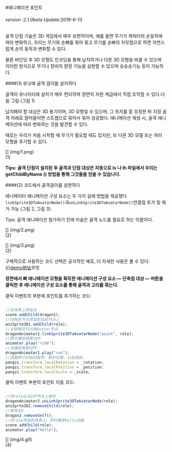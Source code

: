 #애니메이션 포인트

###### *version :2.1.0beta   Update:2019-6-13*

골격 단점 기술은 3D 게임에서 매우 보편적이며, 예를 들면 무기가 캐릭터의 손동작에 따라 변화하고, 우리는 무기와 손뼈를 묶어 묶고 무기를 손뼈의 자릿점으로 하면 자연스럽게 손의 동작과 변화할 수 있다.

물론 바인딩 후 3D 모형도 인코딩을 통해 납치하거나 다른 3D 모형을 바꿀 수 있으며 이러한 방식으로 무기나 장비의 환장 기능을 실현할 수 있으며 승승승기능 등이 가능하다.

####(1) 유닛에 골격 걸이를 설치하다

골격이 유나이티에 설치가 매우 편리하여 장면의 자원 계급에서 직접 조작할 수 있다.다음 그림 (그림 1)

납치해야 할 대상은 3D 용기이며, 3D 모형일 수 있으며, 그 위치를 잘 조정한 뒤 지정 골격 아래로 끌어들이면 스트랩으로 묶어서 묶어 성공했다. 애니메이션 재생 시, 골격 애니메이션에 따라 변화하는 것을 발견할 수 있다.

때로는 우리가 처음 시작할 때 무기가 필요할 때도 있지만, 또 다른 3D 모델 또는 여러 모형을 추가할 수 있다.

[] (img/1.png)<br>(1)

**Tips: 골격 단점이 설치된 후 골격과 단점 대상은 자동으로 ls 나 lh 파일에서 우리는 getChildByName () 방법을 통해 그것들을 얻을 수 있습니다.**

####(2) 코드에서 골격걸이를 실현하다

애니메이터 애니메이션 구성 요소는 두 가지 실례 방법을 제공했다`linkSprite3DToAvatarNode()`과`unLinkSprite3DToAvatarNode()`연결점 추가 및 제거 가능 (그림 2, 그림 3).

Tips: 골격 애니메이션 첨가하기 전에 미술은 골격 노드를 필요로 하는 이름이다.

[] (img/2.png)<br>(2)

[] (img/3.png)<br>(2)

구체적으로 사용하는 코드 선택은 공식적인 예로, 더 자세한 사용은 볼 수 있다: (()[demo地址](http://localhost/LayaAir2_Auto/%3Chttps://layaair.ldc.layabox.com/demo2/?language=ch&category=3d&group=Animation3D&name=BoneLinkSprite3D%3E)무엇

**장면에서 뼈 애니메이션 모형을 획득한 애니메이션 구성 요소 — 단축점 대상 — 버튼을 클릭한 후 애니메이션 구성 요소를 통해 골격과 고리를 묶는다.**

클릭 이벤트의 부분에 포인트를 추가하는 코드:


```typescript

//往场景上添加龙
scene.addChild(dragon1);
//将角色节点添加到龙的节点上
aniSprte3D1.addChild(role);
//关联精灵节点到Avatar节点
dragonAnimator1.linkSprite3DToAvatarNode("point", role);
//胖子播放骑乘动作
animator.play("ride");
//龙播放奔跑动作
dragonAnimator1.play("run");
//调整胖子的相对旋转，相对位移，以及缩放。
pangzi.transform.localRotation = _rotation;
pangzi.transform.localPosition = _position;
pangzi.transform.localScale = _scale;
```


클릭 이벤트 부분의 포인트 이동 코드:


```typescript

//将role从龙2的节点上移除
dragonAnimator2.unLinkSprite3DToAvatarNode(role);
aniSprte3D2.removeChild(role);
//移除龙2
dragon2.removeSelf();
//将role添加到场景上，同时播放hello动画
scene.addChild(role);
animator.play("hello");
```


[] (img/4.gif)<br>(4)

